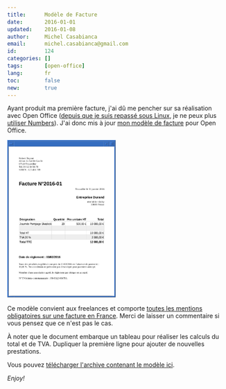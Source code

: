 ```yaml
---
title:      Modèle de Facture
date:       2016-01-01
updated:    2016-01-08
author:     Michel Casabianca
email:      michel.casabianca@gmail.com
id:         124
categories: []
tags:       [open-office]
lang:       fr
toc:        false
new:        true
---
```


Ayant produit ma première facture, j'ai dû me pencher sur sa réalisation avec Open Office ([depuis que je suis repassé sous Linux](/article/no-apple.html), je ne peux plus [utiliser Numbers](/blog/32.html)). J'ai donc mis à jour [mon modèle de facture](/blog/32.html) pour Open Office.

<!--more-->

![](facture-open-office.png)

Ce modèle convient aux freelances et comporte [toutes les mentions obligatoires sur une facture en France](https://www.service-public.fr/professionnels-entreprises/vosdroits/F31808). Merci de laisser un commentaire si vous pensez que ce n'est pas le cas.

À noter que le document embarque un tableau pour réaliser les calculs du total et de TVA. Dupliquer la première ligne pour ajouter de nouvelles prestations.

Vous pouvez [télécharger l'archive contenant le modèle ici](/arc/facture-open-office.zip).

*Enjoy!*
